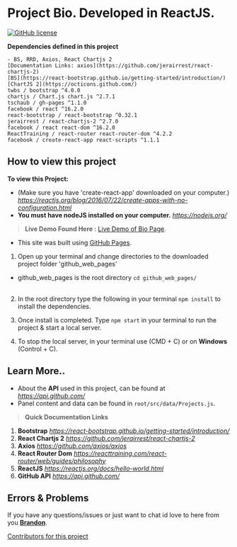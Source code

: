 # **Project Bio**. Developed in ReactJS.
[![GitHub license](https://img.shields.io/badge/license-GNU-blue.svg)](LICENSE) 

**Dependencies defined in this project**
```
- BS, RRD, Axios, React Chartjs 2 
[Documentation Links: axios](https://github.com/jerairrest/react-chartjs-2)
[BS](https://react-bootstrap.github.io/getting-started/introduction/)
[ChartJS 2](https://octicons.github.com/)
twbs / bootstrap ^4.0.0
chartjs / Chart.js chart.js ^2.7.1
tschaub / gh-pages ^1.1.0
facebook / react ^16.2.0
react-bootstrap / react-bootstrap ^0.32.1
jerairrest / react-chartjs-2 ^2.7.0
facebook / react react-dom ^16.2.0
ReactTraining / react-router react-router-dom ^4.2.2
facebook / create-react-app react-scripts ^1.1.1
```
## How to view this project
**To view this Project:**
- (Make sure you have 'create-react-app' downloaded on your computer.)
 *https://reactjs.org/blog/2016/07/22/create-apps-with-no-configuration.html*
- **You must have nodeJS installed on your computer.** *https://nodejs.org/*

> **Live Demo Found Here :** [Live Demo of Bio Page](https://brandonv98.github.io/bio).
- This site was built using [GitHub Pages](https://pages.github.com/).

1) Open up your terminal and change directories to the downloaded project folder 'github_web_pages'
- github_web_pages is the root directory
    `cd github_web_pages/`
                                                  
2) In the root directory type the following in your terminal
    `npm install`
to install the dependencies.
                                                  
3) Once install is completed. Type
    `npm start`
in your terminal to run the project & start a local server.

4) To stop the local server, in your terminal  use (CMD + C) or on **Windows** (Control + C).
                                                  
## Learn More..
-  About the **API** used in this project, can be found at  *https://api.github.com/*
- Panel content and data can be found in `root/src/data/Projects.js`.
> **Quick Documentation Links**
1) **Bootstrap** *https://react-bootstrap.github.io/getting-started/introduction/*
2) **React Chartjs 2** *https://github.com/jerairrest/react-chartjs-2*
3) **Axios** *https://github.com/axios/axios*
4) **React Router Dom** *https://reacttraining.com/react-router/web/guides/philosophy*
5) **ReactJS** *https://reactjs.org/docs/hello-world.html*
6) **GitHub API** *https://api.github.com/*


## Errors & Problems
If you have any questions/issues or just want to chat id love to here from you **[Brandon](brandon@overtimewebdev.com)**.

[Contributors for this project](CONTRIBUTORS.md)
